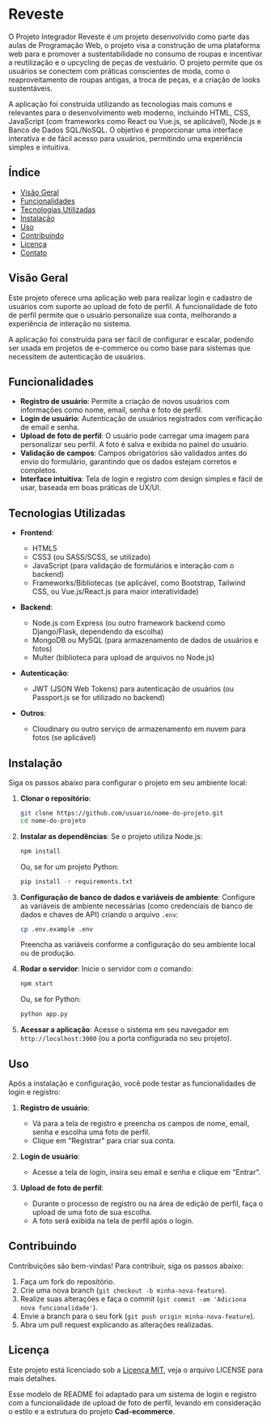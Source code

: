 # Reveste
O Projeto Integrador Reveste é um projeto desenvolvido como parte das aulas de Programação Web, o projeto visa a construção de uma plataforma web para e promover a sustentabilidade no consumo de roupas e incentivar a reutilização e o upcycling de peças de vestuário. O projeto permite que os usuários se conectem com práticas conscientes de moda, como o reaproveitamento de roupas antigas, a troca de peças, e a criação de looks sustentáveis.

A aplicação foi construída utilizando as tecnologias mais comuns e relevantes para o desenvolvimento web moderno, incluindo HTML, CSS, JavaScript (com frameworks como React ou Vue.js, se aplicável), Node.js e Banco de Dados SQL/NoSQL. O objetivo é proporcionar uma interface interativa e de fácil acesso para usuários, permitindo uma experiência simples e intuitiva.


## Índice

- [Visão Geral](#visão-geral)
- [Funcionalidades](#funcionalidades)
- [Tecnologias Utilizadas](#tecnologias-utilizadas)
- [Instalação](#instalação)
- [Uso](#uso)
- [Contribuindo](#contribuindo)
- [Licença](#licença)
- [Contato](#contato)

## Visão Geral

Este projeto oferece uma aplicação web para realizar login e cadastro de usuários com suporte ao upload de foto de perfil. A funcionalidade de foto de perfil permite que o usuário personalize sua conta, melhorando a experiência de interação no sistema.

A aplicação foi construída para ser fácil de configurar e escalar, podendo ser usada em projetos de e-commerce ou como base para sistemas que necessitem de autenticação de usuários.

## Funcionalidades

- **Registro de usuário**: Permite a criação de novos usuários com informações como nome, email, senha e foto de perfil.
- **Login de usuário**: Autenticação de usuários registrados com verificação de email e senha.
- **Upload de foto de perfil**: O usuário pode carregar uma imagem para personalizar seu perfil. A foto é salva e exibida no painel do usuário.
- **Validação de campos**: Campos obrigatórios são validados antes do envio do formulário, garantindo que os dados estejam corretos e completos.
- **Interface intuitiva**: Tela de login e registro com design simples e fácil de usar, baseada em boas práticas de UX/UI.

## Tecnologias Utilizadas

- **Frontend**:
  - HTML5
  - CSS3 (ou SASS/SCSS, se utilizado)
  - JavaScript (para validação de formulários e interação com o backend)
  - Frameworks/Bibliotecas (se aplicável, como Bootstrap, Tailwind CSS, ou Vue.js/React.js para maior interatividade)

- **Backend**:
  - Node.js com Express (ou outro framework backend como Django/Flask, dependendo da escolha)
  - MongoDB ou MySQL (para armazenamento de dados de usuários e fotos)
  - Multer (biblioteca para upload de arquivos no Node.js)

- **Autenticação**:
  - JWT (JSON Web Tokens) para autenticação de usuários (ou Passport.js se for utilizado no backend)

- **Outros**:
  - Cloudinary ou outro serviço de armazenamento em nuvem para fotos (se aplicável)

## Instalação

Siga os passos abaixo para configurar o projeto em seu ambiente local:

1. **Clonar o repositório**:
   ```bash
   git clone https://github.com/usuario/nome-do-projeto.git
   cd nome-do-projeto
   ```

2. **Instalar as dependências**:
   Se o projeto utiliza Node.js:
   ```bash
   npm install
   ```
   Ou, se for um projeto Python:
   ```bash
   pip install -r requirements.txt
   ```

3. **Configuração de banco de dados e variáveis de ambiente**:
   Configure as variáveis de ambiente necessárias (como credenciais de banco de dados e chaves de API) criando o arquivo `.env`:
   ```bash
   cp .env.example .env
   ```
   Preencha as variáveis conforme a configuração do seu ambiente local ou de produção.

4. **Rodar o servidor**:
   Inicie o servidor com o comando:
   ```bash
   npm start
   ```
   Ou, se for Python:
   ```bash
   python app.py
   ```

5. **Acessar a aplicação**:
   Acesse o sistema em seu navegador em `http://localhost:3000` (ou a porta configurada no seu projeto).

## Uso

Após a instalação e configuração, você pode testar as funcionalidades de login e registro:

1. **Registro de usuário**:
   - Vá para a tela de registro e preencha os campos de nome, email, senha e escolha uma foto de perfil.
   - Clique em "Registrar" para criar sua conta.

2. **Login de usuário**:
   - Acesse a tela de login, insira seu email e senha e clique em "Entrar".

3. **Upload de foto de perfil**:
   - Durante o processo de registro ou na área de edição de perfil, faça o upload de uma foto de sua escolha.
   - A foto será exibida na tela de perfil após o login.

## Contribuindo

Contribuições são bem-vindas! Para contribuir, siga os passos abaixo:

1. Faça um fork do repositório.
2. Crie uma nova branch (`git checkout -b minha-nova-feature`).
3. Realize suas alterações e faça o commit (`git commit -am 'Adiciona nova funcionalidade'`).
4. Envie a branch para o seu fork (`git push origin minha-nova-feature`).
5. Abra um pull request explicando as alterações realizadas.

## Licença

Este projeto está licenciado sob a [Licença MIT](LICENSE), veja o arquivo LICENSE para mais detalhes.

Esse modelo de README foi adaptado para um sistema de login e registro com a funcionalidade de upload de foto de perfil, levando em consideração o estilo e a estrutura do projeto **Cad-ecommerce**. 
